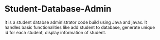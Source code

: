# Student-Database-Admin
It is a student databse administrator code build using Java and javax. It handles basic functionalities like add student to database, generate unique id for each student, display information of student.
